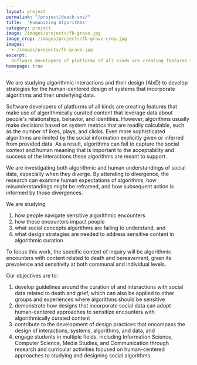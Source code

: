 ```yaml
---
layout: project
permalink: "/project/death-sns/"
title:  'Humanizing Algorithms'
category: project
image: /images/projects/fb-grave.jpg
image_crop: /images/projects/fb-grave-crop.jpg
images:
  - /images/projects/fb-grave.jpg
excerpt:
  Software developers of platforms of all kinds are creating features that make use of algorithmically curated content that leverage data about people's relationships, behavior, and identities. However, algorithms usually make decisions based on system metrics that are readily calculable, such as the number of likes, plays, and clicks. Even more sophisticated algorithms are limited by the social information explicitly given or inferred from provided data. As a result, algorithms can fail to capture the social context and human meaning that is important to the acceptability and success of the interactions these algorithms are meant to support.  
homepage: true
---
```


We are studying algorithmic interactions and their design (AIxD) to develop strategies for the human-centered design of systems that incorporate algorithms and their underlying data.

Software developers of platforms of all kinds are creating features that make use of algorithmically curated content that leverage data about people's relationships, behavior, and identities. However, algorithms usually make decisions based on system metrics that are readily calculable, such as the number of likes, plays, and clicks. Even more sophisticated algorithms are limited by the social information explicitly given or inferred from provided data. As a result, algorithms can fail to capture the social context and human meaning that is important to the acceptability and success of the interactions these algorithms are meant to support.  

We are investigating both algorithmic and human understandings of social data, especially when they diverge. By attending to divergence, the research can examine human expectations of algorithms, how misunderstandings might be reframed, and how subsequent action is informed by those divergences.

We are studying
  1. how people navigate sensitive algorithmic encounters
  2. how these encounters impact people
  3. what social concepts algorithms are failing to understand, and
  4. what design strategies are needed to address sensitive content in algorithmic curation

To focus this work, the specific context of inquiry will be algorithmic encounters with content related to death and bereavement, given its prevalence and sensitivity at both communal and individual levels.

Our objectives are to:
  1. develop guidelines around the curation of and interactions with social data related to death and grief, which can also be applied to other groups and experiences where algorithms should be sensitive
  2. demonstrate how designs that incorporate social data can adopt human-centered approaches to sensitize encounters with algorithmically curated content
  3. contribute to the development of design practices that encompass the design of interactions, systems, algorithms, and data, and
  4. engage students in multiple fields, including Information Science, Computer Science, Media Studies, and Communication through research and curricular activities focused on human-centered approaches to studying and designing social algorithms.

<!-- ### Publications
{% bibliography --query @*[mendeley-tags=death-sns] %} -->
